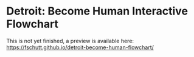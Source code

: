 # Detroit: Become Human Interactive Flowchart

This is not yet finished, a preview is available here: https://fschutt.github.io/detroit-become-human-flowchart/